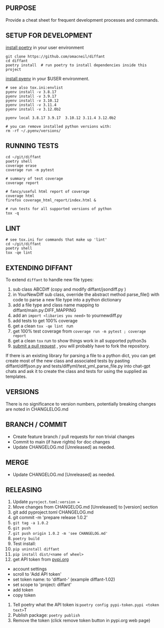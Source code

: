 ## PURPOSE
Provide a cheat sheet for frequent development processes and commands.

## SETUP FOR DEVELOPMENT
[install poetry](https://python-poetry.org/docs/#installing-with-the-official-installer) in your user environment
 ```mkdir -p ~/git/
git clone https://github.com/omacneil/diffant
cd diffant
 poetry install  # run poetry to install dependencies inside this project
 ```
[install pyenv](https://realpython.com/intro-to-pyenv/#installing-pyenv) in your $USER environment.
```# install python versions
# see also tox.ini:envlist
pyenv install -v 3.8.17
pyenv install -v 3.9.17
pyenv install -v 3.10.12
pyenv install -v 3.11.4
pyenv install -v 3.12.0b2

pyenv local 3.8.17 3.9.17  3.10.12 3.11.4 3.12.0b2

# you can remove installed python versions with:
rm -rf ~/.pyenv/versions/
```

## RUNNING TESTS
```
cd ~/git/diffant
poetry shell
coverage erase
coverage run -m pytest

# summary of test coverage
coverage report

# fancy/useful html report of coverage
coverage html
firefox coverage_html_report/index.html &

# run tests for all supported versions of python
tox -q
```

## LINT
```
# see tox.ini for commands that make up 'lint'
cd ~/git/diffant
poetry shell
tox -qe lint
```

## EXTENDING DIFFANT
To extend `diffant` to handle new file types:

1. sub class ABCDiff (copy and modify diffant/jsondiff.py )
1. in YourNewDiff sub class, override the abstract method parse_file() with code to parse a new file type into a python dictionary
1. add a file type and class name mapping to diffant/main.py:DIFF_MAPPING
1. add an `import <libaries you need>` to yournewdiff.py
1. add tests to get 100% coverage
1. get a clean `tox -qe lint ` run
1. get 100% test coverage from `coverage run -m pytest ; coverage report`
1. get a clean `tox` run to show things work in all supported python3s
1. [submit a pull request](https://docs.github.com/en/pull-requests/collaborating-with-pull-requests/proposing-changes-to-your-work-with-pull-requests/creating-a-pull-request?tool=cli) , you will probably have to fork the repository.

If there is an existing library for parsing a file to a python dict, you can  get create most of the new class and associated tests by pasting diffant/diffjson.py and tests/diffyml/test_yml_parse_file.py into chat-gpt chats and ask it to create the class and tests for <your new file type> using the supplied as templates.

## VERSIONS
There is no significance to version numbers, potentially breaking changes are noted in CHANGLELOG.md

## BRANCH / COMMIT
* Create feature branch / pull requests for non trivial changes
* Commit to main (if have rights) for doc changes
* Update CHANGELOG.md [Unreleased] as needed.

## MERGE
* Update CHANGELOG.md [Unreleased] as needed.

## RELEASING
1. Update `pyroject.toml:version =`
1. Move changes from CHANGELOG.md [Unreleased] to [version] section
1. git add pyproject.toml CHANGELOG.md
1. git commit -m 'prepare release 1.0.2'
1. `git tag -a 1.0.2`
1. `git push`
1. `git push origin 1.0.2 -m 'see CHANGELOG.md'`
1. `poetry build`
1. Test install:
1. `pip uninstall diffant`
1. `pip install dist/<name of wheel>`
1. get API token from [pypi.org](https://pypi.org)
  - account settings
  - scroll to 'Add API token'
  - set token name: to 'diffant-<new version>' (example diffant-1.02)
  - set scope to 'project: diffant'
  - add token
  - copy token
1. Tell poetry what the API token is:`poetry config pypi-token.pypi <token text>`T
1. Publish package: `poetry publish`
1. Remove the token (click remove token button in pypi.org web page)

